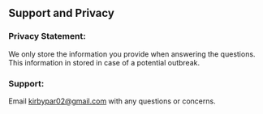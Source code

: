 ## Support and Privacy

### Privacy Statement:
We only store the information you provide when answering the questions. This information in stored in case of a potential outbreak.

### Support:
Email kirbypar02@gmail.com with any questions or concerns.

